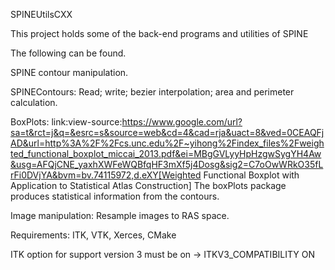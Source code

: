SPINEUtilsCXX

This project holds some of the back-end programs and utilities of SPINE

The following can be found.

SPINE contour manipulation.

SPINEContours: Read; write; bezier interpolation; area and perimeter calculation.

BoxPlots: link:view-source:https://www.google.com/url?sa=t&rct=j&q=&esrc=s&source=web&cd=4&cad=rja&uact=8&ved=0CEAQFjAD&url=http%3A%2F%2Fcs.unc.edu%2F~yihong%2Findex_files%2Fweighted_functional_boxplot_miccai_2013.pdf&ei=MBgGVLyyHpHzgwSygYH4Aw&usg=AFQjCNE_yaxhXWFeWQBfqHF3mXf5j4Dosg&sig2=C7oOwWRkO35fLrFi0DVjYA&bvm=bv.74115972,d.eXY[Weighted Functional Boxplot with Application to Statistical Atlas Construction]
    The boxPlots package produces statistical information from the contours.


Image manipulation: Resample images to RAS space.


Requirements:
ITK, VTK, Xerces, CMake

ITK option for support version 3 must be on -> ITKV3_COMPATIBILITY ON
